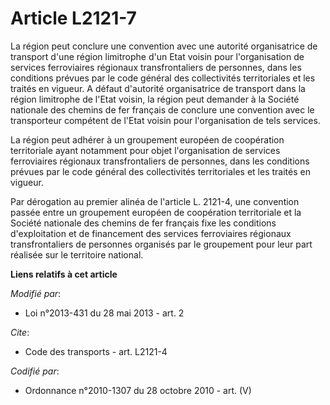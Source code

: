# Article L2121-7

La région peut conclure une convention avec une autorité organisatrice de transport d'une région limitrophe d'un Etat voisin
pour l'organisation de services ferroviaires régionaux transfrontaliers de personnes, dans les conditions prévues par le code
général des collectivités territoriales et les traités en vigueur. A défaut d'autorité organisatrice de transport dans la
région limitrophe de l'Etat voisin, la région peut demander à la Société nationale des chemins de fer français de conclure
une convention avec le transporteur compétent de l'Etat voisin pour l'organisation de tels services. 

La région peut adhérer à un groupement européen de coopération territoriale ayant notamment pour objet l'organisation de
services ferroviaires régionaux transfrontaliers de personnes, dans les conditions prévues par le code général des
collectivités territoriales et les traités en vigueur. 

Par dérogation au premier alinéa de l'article L. 2121-4, une convention passée entre un groupement européen de coopération
territoriale et la Société nationale des chemins de fer français fixe les conditions d'exploitation et de financement des
services ferroviaires régionaux transfrontaliers de personnes organisés par le groupement pour leur part réalisée sur le
territoire national.

**Liens relatifs à cet article**

_Modifié par_:

  - Loi n°2013-431 du 28 mai 2013 - art. 2

_Cite_:

  - Code des transports - art. L2121-4

_Codifié par_:

  - Ordonnance n°2010-1307 du 28 octobre 2010 - art. (V)
